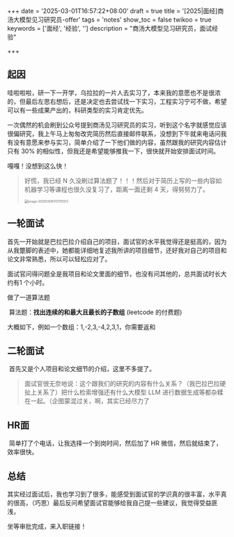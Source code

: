 +++
date = '2025-03-01T16:57:22+08:00'
draft = true
title = '[2025|面经]商汤大模型见习研究员-offer'
tags = 'notes'
show_toc = false
twikoo = true
keywords = ['面经', '经验', '']
description = "商汤大模型见习研究员，面试经验"

+++

## 起因

​	哇啦啦啦，研一下一开学，乌拉拉的一片人去实习了，本来我的意愿也不是很浓的，但最后左思右想后，还是决定也去尝试找一下实习，工程实习宁可不做，希望可以有一些成果产出的，科研类型的实习肯定优先。

​	一次偶然的机会刷到公众号提到商汤见习研究员的实习，听到这个名字就感觉应该很偏研究，我上午马上匆匆改完简历然后直接邮件联系，没想到下午就来电话问我有没有意愿来参与实习，简单介绍了一下他们做的内容，虽然跟我的研究内容估计只有 30% 的相似性，但我还是希望能够推我一下，很快就开始安排面试时间。

嘎嘎！没想到这么快！

> 好慌，我已经 N 久没刷过算法题了！！！然后对于简历上写的一些内容如机器学习等课程也很久没复习了，距离一面还剩 4 天，得努努力了。
>
> <img src="https://pve.digikamc.cn:8343/i/2025/03/06/s8mwoi-0.png" alt="image-20250306170755513" style="zoom:50%;" />

## 一轮面试

​	首先一开始就是巴拉巴拉介绍自己的项目，面试官的水平我觉得还是挺高的，因为从我蹩脚的表述中，她都能详细地复述我所讲的项目细节，还好我对自己的项目和论文非常熟悉，所以可以轻松应对了。

面试官问得问题全是我项目和论文里面的细节，也没有问其他的，总共面试时长大约有1 个小时。

做了一道算法题

​	算法题：**找出连续的和最大且最长的子数组** (leetcode 的付费题)

大概如下，例如一个数组：1,-2,3,-4,2,3,1，你需要返和



## 二轮面试

​	首先又是个人项目和论文细节的介绍，这里不多提了。

> 面试官很无奈地说：这个跟我们的研究的内容有什么关系？（我巴拉巴拉硬扯上关系了）把什么检索增强还有什么大模型 LLM 进行数据生成等都杂糅在一起。（企图蒙混过关，啊，其实已经尽力了





## HR面

​	简单打了个电话，让我选择一个到岗时间，然后加了 HR 微信，然后就结束了，效率很快。



## 总结

​	其实经过面试后，我也学习到了很多，能感受到面试官的学识真的很丰富，水平真的很高，（巧思）最后反问希望面试官能够给我自己提一些建议，我觉得受益匪浅，



坐等审批完成，来入职链接！
